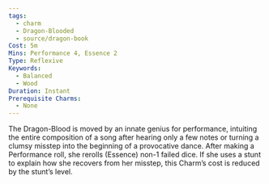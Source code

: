 ```yaml
---
tags:
  - charm
  - Dragon-Blooded
  - source/dragon-book
Cost: 5m
Mins: Performance 4, Essence 2
Type: Reflexive
Keywords:
  - Balanced
  - Wood
Duration: Instant
Prerequisite Charms:
  - None
---
```

The Dragon-Blood is moved by an innate genius for performance, intuiting the entire composition of a song after hearing only a few notes or turning a clumsy misstep into the beginning of a provocative dance. After making a Performance roll, she rerolls (Essence) non-1 failed dice. If she uses a stunt to explain how she recovers from her misstep, this Charm’s cost is reduced by the stunt’s level.